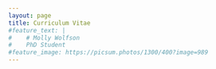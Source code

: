 ```yaml
---
layout: page
title: Curriculum Vitae
#feature_text: |
#    # Molly Wolfson
#    PhD Student
#feature_image: https://picsum.photos/1300/400?image=989
---
```


<object data="/assets/CV_220904.pdf" width="1000" height="1000" type='application/pdf'/>
